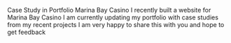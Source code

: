 Case Study in Portfolio
Marina Bay Casino
I recently built a website for Marina Bay Casino
I am currently updating my portfolio with case studies from my recent projects
I am very happy to share this with you and hope to get feedback

